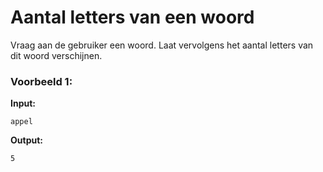 # Aantal letters van een woord


Vraag aan de gebruiker een woord. Laat vervolgens het aantal letters van dit woord verschijnen.





### Voorbeeld 1:

**Input:**
	
	appel

**Output:**
	
	5
